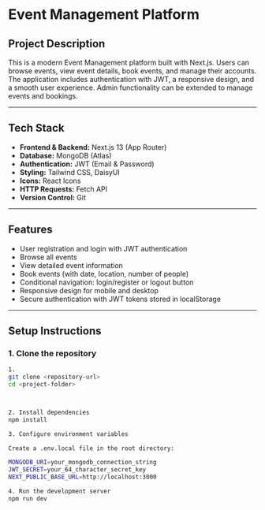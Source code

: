 # Event Management Platform

## Project Description
This is a modern Event Management platform built with Next.js. Users can browse events, view event details, book events, and manage their accounts. The application includes authentication with JWT, a responsive design, and a smooth user experience. Admin functionality can be extended to manage events and bookings.

---

## Tech Stack
- **Frontend & Backend:** Next.js 13 (App Router)  
- **Database:** MongoDB (Atlas)  
- **Authentication:** JWT (Email & Password)  
- **Styling:** Tailwind CSS, DaisyUI  
- **Icons:** React Icons  
- **HTTP Requests:** Fetch API  
- **Version Control:** Git  

---

## Features
- User registration and login with JWT authentication  
- Browse all events  
- View detailed event information  
- Book events (with date, location, number of people)  
- Conditional navigation: login/register or logout button  
- Responsive design for mobile and desktop  
- Secure authentication with JWT tokens stored in localStorage  

---

## Setup Instructions

### 1. Clone the repository
```bash
1.
git clone <repository-url>
cd <project-folder>



2. Install dependencies
npm install

3. Configure environment variables

Create a .env.local file in the root directory:

MONGODB_URI=your_mongodb_connection_string
JWT_SECRET=your_64_character_secret_key
NEXT_PUBLIC_BASE_URL=http://localhost:3000

4. Run the development server
npm run dev